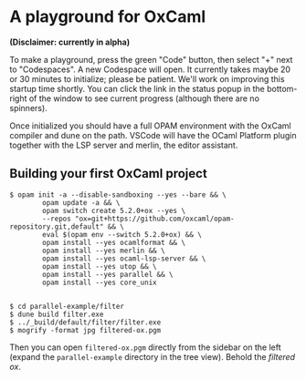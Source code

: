 # A playground for OxCaml

**(Disclaimer: currently in alpha)**

To make a playground, press the green "Code" button, then select "+" next to "Codespaces".  A new Codespace will open.  It currently takes maybe 20 or 30 minutes to initialize; please be patient.  We'll work on improving this startup time shortly.
You can click the link in the status popup in the bottom-right of the window to see current progress (although there are no spinners).

Once initialized you should have a full OPAM environment with the OxCaml compiler and dune on the path.  VSCode will have the OCaml Platform plugin together with the LSP server and merlin, the editor assistant.

## Building your first OxCaml project

```shell
$ opam init -a --disable-sandboxing --yes --bare && \
        opam update -a && \
        opam switch create 5.2.0+ox --yes \
        --repos "ox=git+https://github.com/oxcaml/opam-repository.git,default" && \
        eval $(opam env --switch 5.2.0+ox) && \
        opam install --yes ocamlformat && \
        opam install --yes merlin && \
        opam install --yes ocaml-lsp-server && \
        opam install --yes utop && \
        opam install --yes parallel && \
        opam install --yes core_unix


$ cd parallel-example/filter
$ dune build filter.exe
$ ../_build/default/filter/filter.exe
$ mogrify -format jpg filtered-ox.pgm
```

Then you can open `filtered-ox.pgm` directly from the sidebar on the left (expand the `parallel-example` directory in the tree view).  Behold the *filtered ox*.
